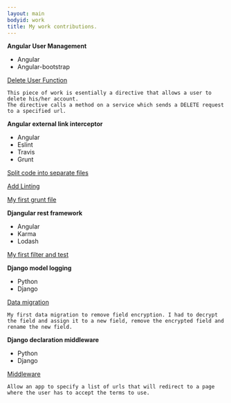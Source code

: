 ```yaml
---
layout: main
bodyid: work
title: My work contributions.
---
```


<p><strong>Angular User Management</strong></p>
<ul class="skill-list">
	<li>Angular</li>
	<li>Angular-bootstrap</li>
</ul>
<div class="project-description">
	<p><a href="https://github.com/incuna/angular-user-management/pull/8/files">Delete User Function</a></p>
	
	This piece of work is esentially a directive that allows a user to delete his/her account.
	The directive calls a method on a service which sends a DELETE request to a specified url.
</div>

<p><strong>Angular external link interceptor</strong></p>
<ul class="skill-list">
	<li>Angular</li>
	<li>Eslint</li>
	<li>Travis</li>
	<li>Grunt</li>
</ul>
<div class="project-description">
	<p><a href="https://github.com/incuna/angular-external-link-interceptor/pull/20">Split code into separate files</a></p>
	<p><a href="https://github.com/incuna/angular-external-link-interceptor/pull/21">Add Linting</a></p>
	<p><a href="https://github.com/incuna/angular-external-link-interceptor/blob/master/Gruntfile.js">My first grunt file</a></p>
</div>

<p><strong>Djangular rest framework</strong></p>
<ul class="skill-list">
	<li>Angular</li>
	<li>Karma</li>
	<li>Lodash</li>
</ul>
<div class="project-description">
	<a href="https://github.com/incuna/djangular-rest-framework/pull/20/files">My first filter and test</a>
</div>

<p><strong>Django model logging</strong></p>
<ul class="skill-list">
	<li>Python</li>
	<li>Django</li>
</ul>
<div class="project-description">
	<p><a href="https://github.com/incuna/django-model-logging/pull/3/files">Data migration</a></p>

	My first data migration to remove field encryption. I had to decrypt the field and assign it to a new field, remove the encrypted field and rename the new field.
</div>

<p><strong>Django declaration middleware</strong></p>
<ul class="skill-list">
	<li>Python</li>
	<li>Django</li>
</ul>
<div class="project-description">
	<p><a href="https://github.com/incuna/django-declaration-middleware/commit/45648174ed511946b3601eeaecdc09d8bdb1fefe">Middleware</a></p>

	Allow an app to specify a list of urls that will redirect to a page where the user has to accept the terms to use.
</div>
